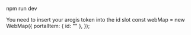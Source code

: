 npm run dev


You need to insert your arcgis token into the id slot
    const webMap = new WebMap({
      portalItem: { id: "" },
    });
